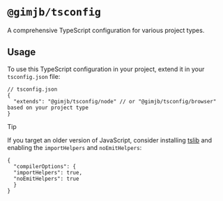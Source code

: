 

`@gimjb/tsconfig`
=================

A comprehensive TypeScript configuration for various project types.


Usage
-----

To use this TypeScript configuration in your project, extend it in your `tsconfig.json` file:

```jsonc
// tsconfig.json
{
  "extends": "@gimjb/tsconfig/node" // or "@gimjb/tsconfig/browser" based on your project type
}
```


> [!TIP]
> If you target an older version of JavaScript, consider installing [tslib] and
> enabling the `importHelpers` and `noEmitHelpers`:
>
> ```jsonc
> {
>   "compilerOptions": {
> 	"importHelpers": true,
> 	"noEmitHelpers": true
>   }
> }
> ```

[tslib]: https://www.npmjs.com/package/tslib

